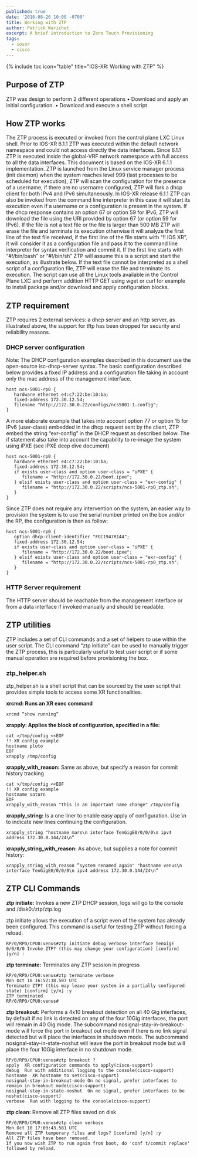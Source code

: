 ```yaml
---
published: true
date: '2016-08-26 10:00 -0700'
title: Working with ZTP
author: Patrick Warichet
excerpt: A brief introduction to Zero Touch Provisioning
tags:
  - iosxr
  - cisco
---
```

{% include toc icon="table" title="IOS-XR: Working with ZTP" %}

## Purpose of ZTP
ZTP was design to perform 2 different operations
•	Download and apply an initial configuration.
•	Download and execute a shell script

## How ZTP works
The ZTP process is executed or invoked from the control plane LXC Linux shell. Prior to IOS-XR 6.1.1 ZTP was executed within the default network namespace and could not access directly the data interfaces. Since 6.1.1 ZTP is executed inside the global-VRF network namespace with full access to all the data interfaces. This document is based on the IOS-XR 6.1.1 implementation.
ZTP is launched from the Linux service manager process (init daemon) when the system reaches level 999 (last processes to be scheduled for execution), ZTP will scan the configuration for the presence of a username, if there are no username configured,  ZTP will fork a dhcp client for both IPv4 and IPv6 simultaneously.
In IOS-XR release 6.1.1 ZTP can also be invoked from the command line interpreter in this case it will start its execution even if a username or a configuration is present in the system. 
If the dhcp response contains an option 67 or option 59 for IPv6, ZTP will download the file using the URI provided by option 67 (or option 59 for IPv6). If the file is not a text file or the file is larger than 500 MB ZTP will erase the file and terminate its execution otherwise it will analyze the first line of the text file received, if the first line of the file starts with “!! IOS XR”, it will consider it as a configuration file and pass it to the command line interpreter for syntax verification and commit it. If the first line starts with “#!/bin/bash” or “#!/bin/sh” ZTP will assume this is a script and start the execution, as illustrate below. If the text file cannot be interpreted as a shell script of a configuration file, ZTP will erase the file and terminate its execution.
The script can use all the Linux tools available in the Control Plane LXC and perform addition HTTP GET using wget or curl for example to install package and/or download and apply configuration blocks. 

## ZTP requirement
ZTP requires 2 external services: a dhcp server and an http server, as illustrated above, the support for tftp has been dropped for security and reliability reasons.

### DHCP server configuration
Note: The DHCP configuration examples described in this document use the open-source isc-dhcp-server syntax.
The basic configuration described below provides a fixed IP address and a configuration file taking in account only the mac address of the management interface.

```
host ncs-5001-rp0 {
   hardware ethernet e4:c7:22:be:10:ba;
   fixed-address 172.30.12.54;
   filename "http://172.30.0.22/configs/ncs5001-1.config";
}
```

A more elaborate example that takes into account option 77 or option 15 for IPv6 (user-class) embedded in the dhcp request sent by the client, ZTP embed the string “exr-config” in the DHCP request as described below. The if statement also take into account the capability to re-image the system using iPXE (see iPXE deep dive document)

```
host ncs-5001-rp0 {
   hardware ethernet e4:c7:22:be:10:ba;
   fixed-address 172.30.12.54;
   if exists user-class and option user-class = "iPXE" {
      filename = "http://172.30.0.22/boot.ipxe";
   } elsif exists user-class and option user-class = "exr-config" {
      filename = "http://172.30.0.22/scripts/ncs-5001-rp0_ztp.sh";
   }
}
```

Since ZTP does not require any intervention on the system, an easier way to provision the system is to use the serial number printed on the box and/or the RP, the configuration is then as follow:

```
host ncs-5001-rp0 {
   option dhcp-client-identifier "FOC1947R144";
   fixed-address 172.30.12.54;
   if exists user-class and option user-class = "iPXE" {
      filename = "http://172.30.0.22/boot.ipxe";
   } elsif exists user-class and option user-class = "exr-config" {
      filename = "http://172.30.0.22/scripts/ncs-5001-rp0_ztp.sh";
   }
}
```
### HTTP Server requirement
The HTTP server should be reachable from the management interface or from a data interface if invoked manually and should be readable.
## ZTP utilities
ZTP includes a set of CLI commands and a set of helpers to use within the user script. The CLI command “ztp initiate” can be used to manually trigger the ZTP process, this is particularly useful to test user script or if some manual operation are required before provisioning the box.
### ztp_helper.sh
ztp_helper.sh is a shell script that can be sourced by the user script that provides simple tools to access some XR functionalities.

**xrcmd: Runs an XR exec command**

```
xrcmd “show running”
```

**xrapply: Applies the block of configuration, specified in a file:**

```
cat >/tmp/config <<EOF
!! XR config example
hostname pluto
EOF
xrapply /tmp/config
```

**xrapply_with_reason:** Same as above, but specify a reason for commit history tracking

```
cat >/tmp/config <<EOF
!! XR config example
hostname saturn
EOF
xrapply_with_reason "this is an important name change" /tmp/config
```

**xrapply_string:** Is a one liner to enable easy apply of configuration. Use \n to indicate new lines continuing the configuration.

```
xrapply_string "hostname mars\n interface TenGigE0/0/0/0\n ipv4 address 172.30.0.144/24\n”
```

**xrapply_string_with_reason:** As above, but supplies a note for commit history:

```
xrapply_string_with_reason ”system renamed again" "hostname venus\n interface TenGigE0/0/0/0\n ipv4 address 172.30.0.144/24\n”
```

## ZTP CLI Commands
**ztp initiate:** Invokes a new ZTP DHCP session, logs will go to the console and /disk0:/ztp/ztp.log

ztp initiate allows the execution of a script even of the system has already been configured. This command is useful for testing ZTP without forcing a reload.

```
RP/0/RP0/CPU0:venus#ztp initiate debug verbose interface TenGigE 0/0/0/0 Invoke ZTP? (this may change your configuration) [confirm] [y/n] :
```

**ztp terminate:** Terminates any ZTP session in progress

```
RP/0/RP0/CPU0:venus#ztp terminate verbose
Mon Oct 10 16:52:38.507 UTC
Terminate ZTP? (this may leave your system in a partially configured state) [confirm] [y/n] :y
ZTP terminated
RP/0/RP0/CPU0:venus#
```

**ztp breakout:** Performs a 4x10 breakout detection on all 40 Gig interfaces, by default if no link is detected on any of the four 10Gig interfaces, the port will remain in 40 Gig mode.
The subcommand nosignal-stay-in-breakout-mode will force the port in breakout out mode even if there is no link signal detected but will place the interfaces in shutdown mode. The subcommand nosignal-stay-in-state-noshut will leave the port in breakout mode but will place the four 10Gig interface in no shutdown mode.

```
RP/0/RP0/CPU0:venus#ztp breakout ?
apply  XR configuration commands to apply(cisco-support)
debug  Run with additional logging to the console(cisco-support)
hostname  XR hostname to set(cisco-support)
nosignal-stay-in-breakout-mode On no signal, prefer interfaces to remain in breakout mode(cisco-support)
nosignal-stay-in-state-noshut  On no signal, prefer interfaces to be noshut(cisco-support)
verbose  Run with logging to the console(cisco-support)                           
```

**ztp clean:** Remove all ZTP files saved on disk

```
RP/0/RP0/CPU0:venus#ztp clean verbose
Mon Oct 10 17:03:43.581 UTC
Remove all ZTP temporary files and logs? [confirm] [y/n] :y
All ZTP files have been removed.
If you now wish ZTP to run again from boot, do 'conf t/commit replace' followed by reload.
```
